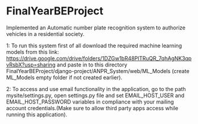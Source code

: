 # FinalYearBEProject
Implemented an Automatic number plate recognition system to authorize vehicles in a residential society.

1: To run this system first of all download the required machine learning models from this link: https://drive.google.com/drive/folders/1DZGw1bR48PlTRuQR_7qhAgNK3qpvRsbX?usp=sharing
and paste in to this directory FinalYearBEProject/django-project/ANPR_System/web/ML_Models (create ML_Models empty folder if not created earlier).

2: To access and use email functionality in the application, go to the path mysite/settings.py, open settings.py file and set EMAIL_HOST_USER and EMAIL_HOST_PASSWORD variables in compliance with your mailing account credentials.(Make sure to allow third party apps access while running this application).
